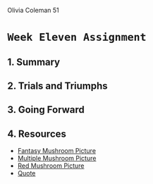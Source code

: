 Olivia Coleman 51

# `Week Eleven Assignment`

## 1. Summary


## 2. Trials and Triumphs


## 3. Going Forward


## 4. Resources
* [Fantasy Mushroom Picture](http://picphotos.net/forest-landscape-fantasy-mushroom-mushroom-grass-humor-funny-wallpaper/)
* [Multiple Mushroom Picture](https://www.reddit.com/r/pics/comments/2buzox/mushrooms_blooming_in_the_tree_bark/)
* [Red Mushroom Picture](http://artforyourwallpaper.blogspot.com/2014/09/photography-amanita-muscaria-wallpapers.html)
* [Quote](http://www.goodreads.com/work/quotes/1693257-winter-s-bone)
